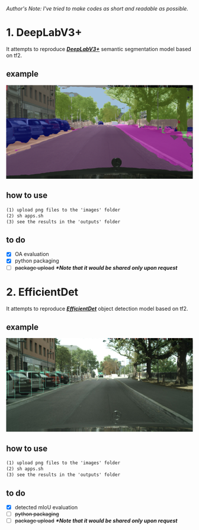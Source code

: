 *Author's Note: I've tried to make codes as short and readable as possible.*

# 1. DeepLabV3+
It attempts to reproduce [***DeepLabV3+***](https://arxiv.org/abs/1802.02611) semantic segmentation model based on tf2.

## example
<p align="left">
    <img src="output.png" width=600></br>
</p>

## how to use
```
(1) upload png files to the 'images' folder
(2) sh apps.sh
(3) see the results in the 'outputs' folder
```

## to do
- [x] OA evaluation
- [x] python packaging
- [ ] ~~package upload~~ ***\*Note that it would be shared only upon request***

# 2. EfficientDet
It attempts to reproduce [***EfficientDet***](https://arxiv.org/abs/1911.09070) object detection model based on tf2.

## example
<p align="left">
    <img src="0.jpg" width=600></br>
</p>

## how to use
```
(1) upload png files to the 'images' folder
(2) sh apps.sh
(3) see the results in the 'outputs' folder
```

## to do
- [x] detected mIoU evaluation
- [ ] ~~python packaging~~
- [ ] ~~package upload~~ ***\*Note that it would be shared only upon request***
